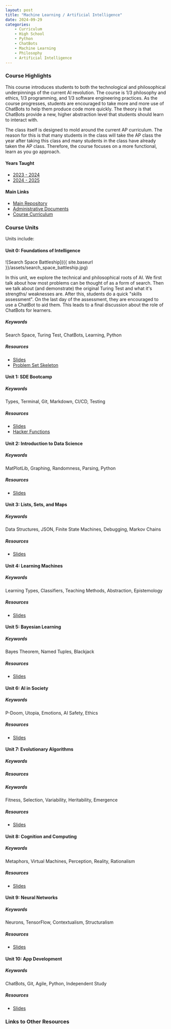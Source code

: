 ```yaml
---
layout: post
title: "Machine Learning / Artificial Intelligence"
date: 2024-09-29
categories:
    - Curriculum
    - High School
    - Python
    - ChatBots
    - Machine Learning
    - Philosophy
    - Artificial Intelligence
---
```


### Course Highlights

This course introduces students to both the technological and philosophical
underpinnings of the current AI revolution. The course is 1/3 philosophy and
ethics, 1/3 programming, and 1/3 software engineering practices. As the course
progresses, students are encouraged to take more and more use of ChatBots to
help them produce code more quickly. The theory is that ChatBots provide a new,
higher abstraction level that students should learn to interact with.

The class itself is designed to mold around the current AP curriculum. The
reason for this is that many students in the class will take the AP class the
year after taking this class and many students in the class have already taken
the AP class. Therefore, the course focuses on a more functional, learn as you
go approach.

#### Years Taught

- [2023 - 2024](https://github.com/holycrap872/ucls-ml-ai/tree/2023-2024)
- [2024 - 2025](https://github.com/holycrap872/ucls-ml-ai)

#### Main Links

- [Main Repository](https://github.com/holycrap872/ucls-ml-ai)
- [Administrative Documents](https://github.com/holycrap872/ucls-ml-ai/tree/mainline/Administration)
- [Course Curriculum](https://github.com/holycrap872/ucls-ml-ai/tree/mainline/CourseMaterial)

### Course Units

Units include:

#### Unit 0: Foundations of Intelligence

![Search Space Battleship]({{ site.baseurl }}/assets/search_space_battleship.jpg)

In this unit, we explore the technical and philosophical roots of AI. We first
talk about how most problems can be thought of as a form of search. Then we
talk about (and demonstrate) the original Turing Test and what it's strengths/
weaknesses are. After this, students do a quick "skills assessment". On the last
day of the assessment, they are encouraged to use a ChatBot to aid them. This
leads to a final discussion about the role of ChatBots for learners.

##### Keywords

Search Space, Turing Test, ChatBots, Learning, Python

##### Resources

- [Slides](https://docs.google.com/presentation/d/1bUrXyD7xr25gqngLw1tMPPwIsJldUXVKdybuE58Ee-o)
- [Problem Set Skeleton](https://gitlab.com/eric.rizzi/problem-set-skeleton)

#### Unit 1: SDE Bootcamp

##### Keywords

Types, Terminal, Git, Markdown, CI/CD, Testing

##### Resources

- [Slides](https://docs.google.com/presentation/d/1rlnRn7dnPDq54ig-f2ZiRVZURiEUtDI9jY1sLQjMj7M)
- [Hacker Functions](https://github.com/holycrap872/ucls-hacker-functions)

#### Unit 2: Introduction to Data Science

##### Keywords

MatPlotLib, Graphing, Randomness, Parsing, Python

##### Resources

- [Slides](https://docs.google.com/presentation/d/1-_J7SscxvexRtwTF_6ETjWs9mbamOPVeRQC-MHccIn0)


#### Unit 3: Lists, Sets, and Maps

##### Keywords

Data Structures, JSON, Finite State Machines, Debugging, Markov Chains

##### Resources

- [Slides](https://docs.google.com/presentation/d/1GtabBNSjaoEHF5L5NOkuel0Q0qboPFuKXzkHOjKT6yA)

#### Unit 4: Learning Machines

##### Keywords

Learning Types, Classifiers, Teaching Methods, Abstraction, Epistemology

##### Resources

- [Slides](https://docs.google.com/presentation/d/1a2d9TV4lQo9174FEONIAHBjmw8MvClQrvRGND-xwcIs)

#### Unit 5: Bayesian Learning

##### Keywords

Bayes Theorem, Named Tuples, Blackjack

##### Resources

- [Slides](https://docs.google.com/presentation/d/1t7dBUWiRDFQTU1SSowFp9VCaSElgotzSNtxaf8vXd5g)

#### Unit 6: AI in Society

##### Keywords

P-Doom, Utopia, Emotions, AI Safety, Ethics

##### Resources

- [Slides](https://docs.google.com/presentation/d/1E_UgPGi9mZl_D5cM4-F3NAXO7DoMx6qZSLqolErBzvo)

#### Unit 7: Evolutionary Algorithms

##### Keywords

##### Resources

##### Keywords

Fitness, Selection, Variability, Heritability, Emergence

##### Resources

- [Slides]()

#### Unit 8: Cognition and Computing

##### Keywords

Metaphors, Virtual Machines, Perception, Reality, Rationalism

##### Resources

- [Slides]()

#### Unit 9: Neural Networks

##### Keywords

Neurons, TensorFlow, Contextualism, Structuralism

##### Resources

- [Slides]()

#### Unit 10: App Development

##### Keywords

ChatBots, Git, Agile, Python, Independent Study

##### Resources

- [Slides](https://docs.google.com/presentation/d/1j3-A-c9cDM30cOzBfrxLNbDi0593FAP1YIC0udzDHas/edit?usp=sharing)

### Links to Other Resources
